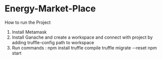 # Energy-Market-Place

How to run the Project

1) Install Metamask
2) Install Ganache and create a workspace and connect with project by adding truffle-config path to workspace
4) Run commands :
npm install
truffle compile
truffle migrate --reset
npm start

